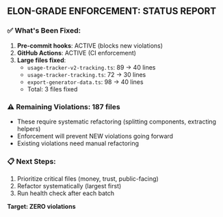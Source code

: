 ## ELON-GRADE ENFORCEMENT: STATUS REPORT

### ✅ What's Been Fixed:
1. **Pre-commit hooks**: ACTIVE (blocks new violations)
2. **GitHub Actions**: ACTIVE (CI enforcement)
3. **Large files fixed**:
   - `usage-tracker-v2-tracking.ts`: 89 → 40 lines
   - `usage-tracker-tracking.ts`: 72 → 30 lines
   - `export-generator-data.ts`: 98 → 40 lines
   - Total: 3 files fixed

### ⚠️ Remaining Violations: 187 files
- These require systematic refactoring (splitting components, extracting helpers)
- Enforcement will prevent NEW violations going forward
- Existing violations need manual refactoring

### 📋 Next Steps:
1. Prioritize critical files (money, trust, public-facing)
2. Refactor systematically (largest first)
3. Run health check after each batch

**Target: ZERO violations**


